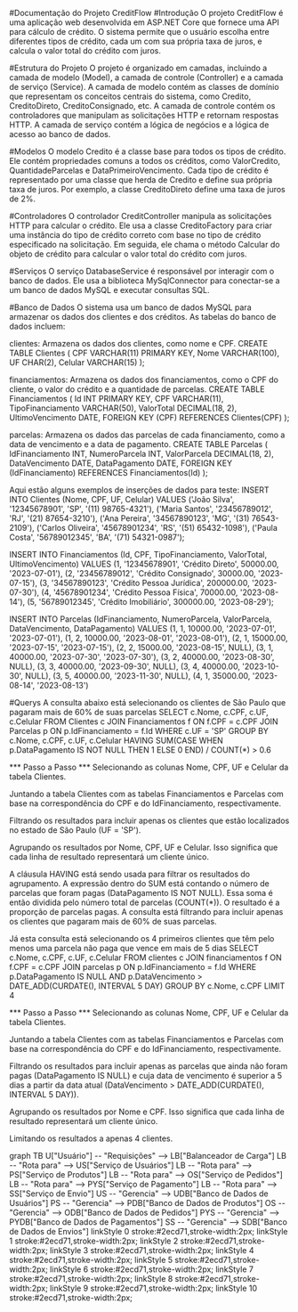 #Documentação do Projeto CreditFlow
#Introdução
O projeto CreditFlow é uma aplicação web desenvolvida em ASP.NET Core que fornece uma API para cálculo de crédito. O sistema permite que o usuário escolha entre diferentes tipos de crédito, cada um com sua própria taxa de juros, e calcula o valor total do crédito com juros.

#Estrutura do Projeto
O projeto é organizado em camadas, incluindo a camada de modelo (Model), a camada de controle (Controller) e a camada de serviço (Service). A camada de modelo contém as classes de domínio que representam os conceitos centrais do sistema, como Credito, CreditoDireto, CreditoConsignado, etc. A camada de controle contém os controladores que manipulam as solicitações HTTP e retornam respostas HTTP. A camada de serviço contém a lógica de negócios e a lógica de acesso ao banco de dados.

#Modelos
O modelo Credito é a classe base para todos os tipos de crédito. Ele contém propriedades comuns a todos os créditos, como ValorCredito, QuantidadeParcelas e DataPrimeiroVencimento. Cada tipo de crédito é representado por uma classe que herda de Credito e define sua própria taxa de juros. Por exemplo, a classe CreditoDireto define uma taxa de juros de 2%.

#Controladores
O controlador CreditController manipula as solicitações HTTP para calcular o crédito. Ele usa a classe CreditoFactory para criar uma instância do tipo de crédito correto com base no tipo de crédito especificado na solicitação. Em seguida, ele chama o método Calcular do objeto de crédito para calcular o valor total do crédito com juros.

#Serviços
O serviço DatabaseService é responsável por interagir com o banco de dados. Ele usa a biblioteca MySqlConnector para conectar-se a um banco de dados MySQL e executar consultas SQL.

#Banco de Dados
O sistema usa um banco de dados MySQL para armazenar os dados dos clientes e dos créditos. As tabelas do banco de dados incluem:

clientes: Armazena os dados dos clientes, como nome e CPF.
CREATE TABLE Clientes (
    CPF VARCHAR(11) PRIMARY KEY,
    Nome VARCHAR(100),
    UF CHAR(2),
    Celular VARCHAR(15)
);

financiamentos: Armazena os dados dos financiamentos, como o CPF do cliente, o valor do crédito e a quantidade de parcelas.
CREATE TABLE Financiamentos (
    Id INT PRIMARY KEY,
    CPF VARCHAR(11),
    TipoFinanciamento VARCHAR(50),
    ValorTotal DECIMAL(18, 2),
    UltimoVencimento DATE,
    FOREIGN KEY (CPF) REFERENCES Clientes(CPF)
);

parcelas: Armazena os dados das parcelas de cada financiamento, como a data de vencimento e a data de pagamento.
CREATE TABLE Parcelas (
    IdFinanciamento INT,
    NumeroParcela INT,
    ValorParcela DECIMAL(18, 2),
    DataVencimento DATE,
    DataPagamento DATE,
    FOREIGN KEY (IdFinanciamento) REFERENCES Financiamentos(Id)
);

Aqui estão alguns exemplos de inserções de dados para teste:
INSERT INTO Clientes (Nome, CPF, UF, Celular) VALUES
('João Silva', '12345678901', 'SP', '(11) 98765-4321'),
('Maria Santos', '23456789012', 'RJ', '(21) 87654-3210'),
('Ana Pereira', '34567890123', 'MG', '(31) 76543-2109'),
('Carlos Oliveira', '45678901234', 'RS', '(51) 65432-1098'),
('Paula Costa', '56789012345', 'BA', '(71) 54321-0987');

INSERT INTO Financiamentos (Id, CPF, TipoFinanciamento, ValorTotal, UltimoVencimento) VALUES
(1, '12345678901', 'Crédito Direto', 50000.00, '2023-07-01'),
(2, '23456789012', 'Crédito Consignado', 30000.00, '2023-07-15'),
(3, '34567890123', 'Crédito Pessoa Jurídica', 200000.00, '2023-07-30'),
(4, '45678901234', 'Crédito Pessoa Física', 70000.00, '2023-08-14'),
(5, '56789012345', 'Crédito Imobiliário', 300000.00, '2023-08-29');

INSERT INTO Parcelas (IdFinanciamento, NumeroParcela, ValorParcela, DataVencimento, DataPagamento) VALUES
(1, 1, 10000.00, '2023-07-01', '2023-07-01'),
(1, 2, 10000.00, '2023-08-01', '2023-08-01'),
(2, 1, 15000.00, '2023-07-15', '2023-07-15'),
(2, 2, 15000.00, '2023-08-15', NULL),
(3, 1, 40000.00, '2023-07-30', '2023-07-30'),
(3, 2, 40000.00, '2023-08-30', NULL),
(3, 3, 40000.00, '2023-09-30', NULL),
(3, 4, 40000.00, '2023-10-30', NULL),
(3, 5, 40000.00, '2023-11-30', NULL),
(4, 1, 35000.00, '2023-08-14', '2023-08-13')

#Querys
A consulta abaixo está selecionando os clientes de São Paulo que pagaram mais de 60% de suas parcelas
SELECT c.Nome, c.CPF, c.UF, c.Celular
    FROM Clientes c
JOIN Financiamentos f ON f.CPF = c.CPF
JOIN Parcelas p ON p.IdFinanciamento = f.Id
    WHERE c.UF = 'SP'
GROUP BY c.Nome, c.CPF, c.UF, c.Celular
HAVING SUM(CASE WHEN p.DataPagamento IS NOT NULL THEN 1 ELSE 0 END) / COUNT(*) > 0.6

*** Passo a Passo ***
Selecionando as colunas Nome, CPF, UF e Celular da tabela Clientes.

Juntando a tabela Clientes com as tabelas Financiamentos e Parcelas com base na correspondência do CPF e do IdFinanciamento, respectivamente.

Filtrando os resultados para incluir apenas os clientes que estão localizados no estado de São Paulo (UF = 'SP').

Agrupando os resultados por Nome, CPF, UF e Celular. Isso significa que cada linha de resultado representará um cliente único.

A cláusula HAVING está sendo usada para filtrar os resultados do agrupamento. A expressão dentro do SUM está contando o número de parcelas que foram pagas (DataPagamento IS NOT NULL). Essa soma é então dividida pelo número total de parcelas (COUNT(*)). O resultado é a proporção de parcelas pagas. A consulta está filtrando para incluir apenas os clientes que pagaram mais de 60% de suas parcelas.

Já esta consulta está selecionando os 4 primeiros clientes que têm pelo menos uma parcela não paga que vence em mais de 5 dias
SELECT c.Nome, c.CPF, c.UF, c.Celular
    FROM clientes c
JOIN financiamentos f ON f.CPF = c.CPF
JOIN parcelas p ON p.IdFinanciamento = f.Id
    WHERE p.DataPagamento IS NULL AND p.DataVencimento > DATE_ADD(CURDATE(), INTERVAL 5 DAY)
GROUP BY c.Nome, c.CPF
LIMIT 4

*** Passo a Passo ***
Selecionando as colunas Nome, CPF, UF e Celular da tabela Clientes.

Juntando a tabela Clientes com as tabelas Financiamentos e Parcelas com base na correspondência do CPF e do IdFinanciamento, respectivamente.

Filtrando os resultados para incluir apenas as parcelas que ainda não foram pagas (DataPagamento IS NULL) e cuja data de vencimento é superior a 5 dias a partir da data atual (DataVencimento > DATE_ADD(CURDATE(), INTERVAL 5 DAY)).

Agrupando os resultados por Nome e CPF. Isso significa que cada linha de resultado representará um cliente único.

Limitando os resultados a apenas 4 clientes.

graph TB
  U["Usuário"] -- "Requisições" --> LB["Balanceador de Carga"]
  LB -- "Rota para" --> US["Serviço de Usuários"]
  LB -- "Rota para" --> PS["Serviço de Produtos"]
  LB -- "Rota para" --> OS["Serviço de Pedidos"]
  LB -- "Rota para" --> PYS["Serviço de Pagamento"]
  LB -- "Rota para" --> SS["Serviço de Envio"]
  US -- "Gerencia" --> UDB["Banco de Dados de Usuários"]
  PS -- "Gerencia" --> PDB["Banco de Dados de Produtos"]
  OS -- "Gerencia" --> ODB["Banco de Dados de Pedidos"]
  PYS -- "Gerencia" --> PYDB["Banco de Dados de Pagamentos"]
  SS -- "Gerencia" --> SDB["Banco de Dados de Envios"]
  linkStyle 0 stroke:#2ecd71,stroke-width:2px;
  linkStyle 1 stroke:#2ecd71,stroke-width:2px;
  linkStyle 2 stroke:#2ecd71,stroke-width:2px;
  linkStyle 3 stroke:#2ecd71,stroke-width:2px;
  linkStyle 4 stroke:#2ecd71,stroke-width:2px;
  linkStyle 5 stroke:#2ecd71,stroke-width:2px;
  linkStyle 6 stroke:#2ecd71,stroke-width:2px;
  linkStyle 7 stroke:#2ecd71,stroke-width:2px;
  linkStyle 8 stroke:#2ecd71,stroke-width:2px;
  linkStyle 9 stroke:#2ecd71,stroke-width:2px;
  linkStyle 10 stroke:#2ecd71,stroke-width:2px;
